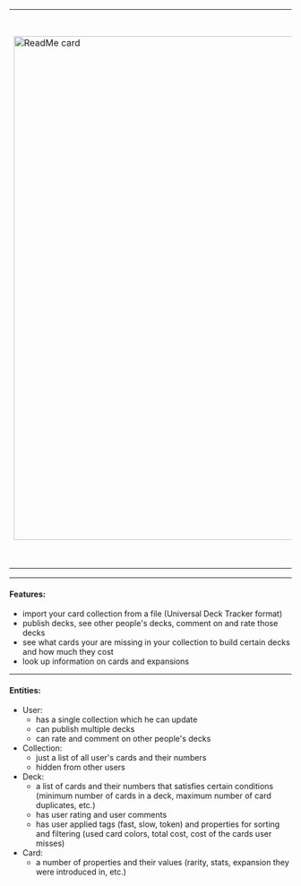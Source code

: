 |  |  |  |
| --- | --- | --- |
| <img src="http://elderdecks.com/img/customcards/readme_2-793.png" alt="ReadMe card" width=900> | <h3 align="center"> Elder Library </h3><br> The web-application should help TESL (The Elder Scrolls Legends) players to keep track of their card collection and popular decks, so players know exactly what cards they are still missing to finish certain decks and how much would it cost to acquire those cards. <br><br> The application is a work in progress, and the ReadMe mostly covers features not yet released. | <img src="http://elderdecks.com/img/customcards/readme_2-793.png" alt="ReadMe card" width=900> | 

----
  
#### Features:
* import your card collection from a file (Universal Deck Tracker format)
* publish decks, see other people's decks, comment on and rate those decks
* see what cards your are missing in your collection to build certain decks and how much they cost
* look up information on cards and expansions

----

#### Entities:
* User:
  * has a single collection which he can update
  * can publish multiple decks
  * can rate and comment on other people's decks
* Collection:
  * just a list of all user's cards and their numbers
  * hidden from other users
* Deck:
  * a list of cards and their numbers that satisfies certain conditions (minimum number of cards in a deck, maximum number of card duplicates, etc.)
  * has user rating and user comments
  * has user applied tags (fast, slow, token) and properties for sorting and filtering (used card colors, total cost, cost of the cards user misses)
* Card:
  * a number of properties and their values (rarity, stats, expansion they were introduced in, etc.)
